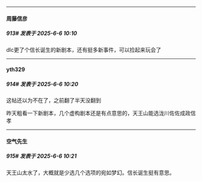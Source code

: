 ﻿
*****

####  周藤信彦  
##### 913#       发表于 2025-6-6 10:10

dlc更了个信长诞生的新剧本，还有挺多新事件，可以捡起来玩会了


*****

####  yth329  
##### 914#       发表于 2025-6-6 10:20

这帖还以为不在了，之前翻了半天没翻到

昨天粗看一下新剧本，几个虚构剧本还是有点意思的，天王山能选泷川佐佐成政信孝

*****

####  空气先生  
##### 915#       发表于 2025-6-6 10:21

天王山太水了，大概就是少选几个选项的宛如梦幻。信长诞生挺有意思。

